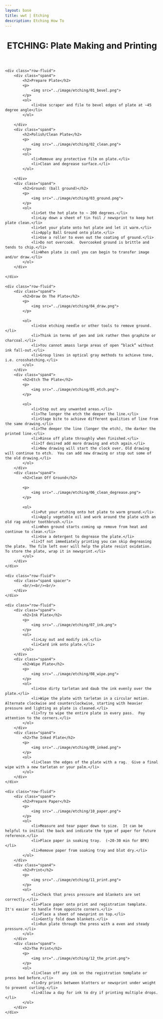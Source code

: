 ```yaml
---
layout: base
title: wwt | Etching
description: Etching How To
---
```

<div id="etching_handout">
	<div class="row">
		<header class="span10 offset2">
			<h1>ETCHING: Plate Making and Printing</h1>
		</header>
	</div>

	<div class="row-fluid">
		<div class="span4">
			<h2>Prepare Plate</h2>
			<p>
				<img src="../image/etching/01_bevel.png">
			</p>
			<ol>
				<li>Use scraper and file to bevel edges of plate at ~45 degree angle</li>
			</ol>
				
		</div>
		<div class="span4">
			<h2>Polish/Clean Plate</h2>
			<p>
				<img src="../image/etching/02_clean.png">
			</p>
			<ol>
				<li>Remove any protective film on plate.</li>
				<li>Clean and degrease surface.</li>
			</ol>
				
		</div>
		<div class="span4">
			<h2>Ground: (ball ground)</h2>
			<p>
				<img src="../image/etching/03_ground.png">
			</p>
			<ol>
				<li>Set the hot plate to ~ 200 degrees.</li>
				<li>Lay down a sheet of tin foil / newsprint to keep hot plate clean.</li>
				<li>Set your plate onto hot plate and let it warm.</li>
				<li>Apply Ball Ground onto plate.</li>
				<li>Use a roller to even out the coating of ground.</li>
				<li>Do not overcook.  Overcooked ground is brittle and tends to chip.</li>
				<li>When plate is cool you can begin to transfer image and/or draw.</li>
			</ol>
		</div>

	</div>

	<div class="row-fluid">
		<div class="span4">
			<h2>Draw On The Plate</h2>
			<p>
				<img src="../image/etching/04_draw.png">
			</p>

			<ol>
				<li>Use etching needle or other tools to remove ground.</li>
				<li>Think in terms of pen and ink rather then graphite or charcoal.</li>
				<li>You cannot amass large areas of open “black” without ink fall-out.</li>
				<li>Group lines in optical gray methods to achieve tone, i.e. crosshatching.</li>
			</ol>
		</div>
		<div class="span4">
			<h2>Etch The Plate</h2>
			<p>
				<img src="../image/etching/05_etch.png">
			</p>
			
			<ol>
				<li>Stop out any unwanted areas.</li>
				<li>The longer the etch the deeper the line.</li>
				<li>Stage bite to achieve different qualities of line from the same drawing.</li>
				<li>The deeper the line (longer the etch), the darker the printed line.</li>
				<li>Rinse off plate throughly when finished.</li>
				<li>If desired add more drawing and etch again.</li>
				<li>New drawing will start the clock over. Old drawing will continue to etch.  You can add new drawing or stop out some of the old drawing.</li>
			</ol>
		</div>
		<div class="span4">
			<h2>Clean Off Ground</h2>

			<p>
				<img src="../image/etching/06_clean_degrease.png">
			</p>
			
			<ol>
				<li>Put your etching onto hot plate to warm ground.</li>
				<li>Apply vegetable oil and work around the plate with an old rag and/or toothbrush.</li>
				<li>When ground starts coming up remove from heat and continue to clean.</li>
				<li>Use a detergent to degrease the plate.</li>
				<li>If not immediately printing you can skip degreasing the plate. The film left over will help the plate resist oxidation.  To store the plate, wrap it in newsprint.</li>
			</ol>
		</div>
	</div>

	<div class="row-fluid">
		<div class="span4 spacer">
			<br/><br/><br/>
		</div>
	</div>

	<div class="row-fluid">
		<div class="span4">
			<h2>Ink Plate</h2>
			<p>
				<img src="../image/etching/07_ink.png">
			</p>
			<ol>
				<li>Lay out and modify ink.</li>
				<li>Card ink onto plate.</li>
			</ol>
		</div>
		<div class="span4">
			<h2>Wipe Plate</h2>
			<p>
				<img src="../image/etching/08_wipe.png">
			</p>
			<ol>
				<li>Use dirty tarletan and daub the ink evenly over the plate.</li>
				<li>Wipe the plate with tarletan in a circular motion.  Alternate clockwise and counterclockwise, starting with heavier pressure and lighting as plate is cleaned.</li>
				<li>Try to wipe the entire plate in every pass.  Pay attention to the corners.</li>
			</ol>
		</div>
		<div class="span4">
			<h2>The Inked Plate</h2>
			<p>
				<img src="../image/etching/09_inked.png">
			</p>
			<ol>
				<li>Clean the edges of the plate with a rag.  Give a final wipe with a new tarletan or your palm.</li>
			</ol>
		</div>
	</div>

	<div class="row-fluid">
		<div class="span4">
			<h2>Prepare Paper</h2>
			<p>
				<img src="../image/etching/10_paper.png">
			</p>
			<ol>
				<li>Measure and tear paper down to size.  It can be helpful to initial the back and indicate the type of paper for future reference.</li>
				<li>Place paper in soaking tray.  (~20-30 min for BFK)</li>
				<li>Remove paper from soaking tray and blot dry.</li>
			</ol>
		</div>
		<div class="span4">
			<h2>Print</h2>
			<p>
				<img src="../image/etching/11_print.png">
			</p>
			<ol>
				<li>Check that press pressure and blankets are set correctly.</li>
				<li>Place paper onto print and registration template.  It's easier to handle from opposite corners.</li>
				<li>Place a sheet of newsprint on top.</li>
				<li>Gently fold down blankets.</li>
				<li>Run plate through the press with a even and steady pressure.</li>
			</ol>
		</div>
		<div class="span4">
			<h2>The Print</h2>
			<p>
				<img src="../image/etching/12_the_print.png">
			</p>
			<ol>
				<li>Clean off any ink on the registration template or press bed before.</li>
				<li>Dry prints between blotters or newsprint under weight to prevent curling.</li>
				<li>Allow a day for ink to dry if printing multiple drops.</li>
			</ol>
		</div>
	</div>
</div>